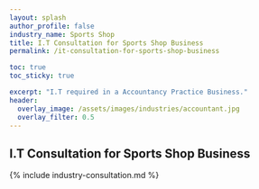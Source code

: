 ```yaml
---
layout: splash 
author_profile: false 
industry_name: Sports Shop
title: I.T Consultation for Sports Shop Business
permalink: /it-consultation-for-sports-shop-business

toc: true
toc_sticky: true

excerpt: "I.T required in a Accountancy Practice Business."
header:
  overlay_image: /assets/images/industries/accountant.jpg
  overlay_filter: 0.5 
---
```


## I.T Consultation for Sports Shop Business

{% include industry-consultation.md %}
